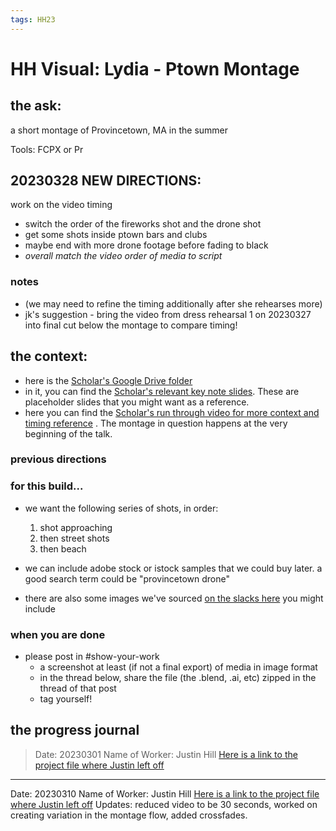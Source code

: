 ```yaml
---
tags: HH23
---
```


# HH Visual: Lydia - Ptown Montage
## the ask:
a short montage of Provincetown, MA in the summer

Tools: FCPX or Pr

## 20230328 NEW DIRECTIONS:
work on the video timing
* switch the order of the fireworks shot and the drone shot
* get some shots inside ptown bars and clubs 
* maybe end with more drone footage before fading to black
* *overall match the video order of media to script*

### notes
* (we may need to refine the timing additionally after she rehearses more)
* jk's suggestion - bring the video from dress rehearsal 1 on 20230327 into final cut below the montage to compare timing!

## the context:
* here is the [Scholar's Google Drive folder](https://drive.google.com/drive/folders/1YKb7SZXXdjAd8hIjghmLISCc417sw-wL)
* in it, you can find the [Scholar's relevant key note slides](https://drive.google.com/drive/folders/1GvtK1H7ECMTfMiUYwHva9lPe0S6GvF6c). These are placeholder slides that you might want as a reference.
* here you can find the [Scholar's run through video for more context and timing reference](https://drive.google.com/file/d/145hAK-CCJX7KA6_ymiASec3uRXYPOG7C/view?usp=share_link) . The montage in question happens at the very beginning of the talk.

### previous directions
### for this build...
* we want the following series of shots, in order:
  1. shot approaching
  2. then street shots
  3. then beach
 
 * we can include adobe stock or istock samples that we could buy later. a good search term could be "provincetown drone"
 * there are also some images we've sourced [on the slacks here](https://bokcenter.slack.com/archives/C03U2AY6L74/p1677609531779169) you might include




### when you are done
* please post in #show-your-work
    * a screenshot at least (if not a final export) of media in image format
    * in the thread below, share the file (the .blend, .ai, etc) zipped in the thread of that post
    * tag yourself!


## the progress journal
> Date: 20230301
> Name of Worker: Justin Hill
> [Here is a link to the project file where Justin left off](https://bokcenter.slack.com/archives/C033VQVLMAS/p1677686322878649)

---
Date: 20230310
Name of Worker: Justin Hill
[Here is a link to the project file where Justin left off](https://bokcenter.slack.com/archives/C033VQVLMAS/p1678471037318869)
Updates: reduced video to be 30 seconds, worked on creating variation in the montage flow, added crossfades.







